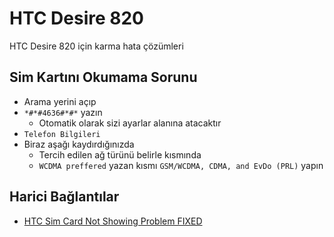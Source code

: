 # HTC Desire 820 <!-- omit in toc -->

HTC Desire 820 için karma hata çözümleri

## Sim Kartını Okumama Sorunu

- Arama yerini açıp
- `*#*#4636#*#*` yazın
  - Otomatik olarak sizi ayarlar alanına atacaktır
- `Telefon Bilgileri`
- Biraz aşağı kaydırdığınızda
  - Tercih edilen ağ türünü belirle kısmında
  - `WCDMA preffered` yazan kısmı `GSM/WCDMA, CDMA, and EvDo (PRL)` yapın

## Harici Bağlantılar

- [HTC Sim Card Not Showing Problem FIXED](https://www.youtube.com/watch?v=tayD5NVgug8)
